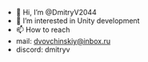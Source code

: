 - 👋 Hi, I’m @DmitryV2044
- 👀 I’m interested in Unity development
- 📫 How to reach
- mail: dvovchinskiy@inbox.ru
- discord: dmitryv

<!---
DmitryV2044/DmitryV2044 is a ✨ special ✨ repository because its `README.md` (this file) appears on your GitHub profile.
You can click the Preview link to take a look at your changes.
--->
